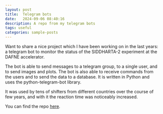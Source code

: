 ```yaml
---
layout: post
title:  Telegram bots
date:   2024-09-06 08:40:16
description: A repo from my telegram bots
tags: useful
categories: sample-posts
---
```


Want to share a nice project which I have been working on in the last years: a telegram bot to monitor the status of the SIDDHARTA-2 experiment at the DAFNE accelerator. 

The bot is able to send messages to a telegram group, to a single user, and to send images and plots. The bot is also able to receive commands from the users and to send the data to a database. It is written in Python and uses the python-telegram-bot library. 

It was used by tens of shifters from different countries over the course of few years, and with it the reaction time was noticeably increased.

You can find the repo [here](https://github.com/fabnap/telegram_bot_monitor).